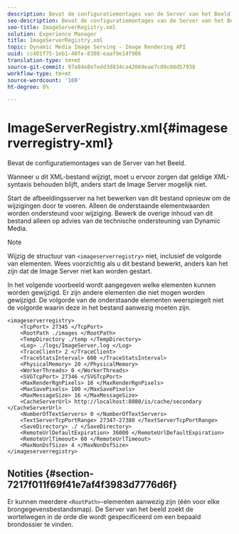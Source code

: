 ```yaml
---
description: Bevat de configuratiemontages van de Server van het Beeld.
seo-description: Bevat de configuratiemontages van de Server van het Beeld.
seo-title: ImageServerRegistry.xml
solution: Experience Manager
title: ImageServerRegistry.xml
topic: Dynamic Media Image Serving - Image Rendering API
uuid: cc401f75-1eb1-40fe-8308-eaaf9e14f906
translation-type: tm+mt
source-git-commit: 97a84e8e7edd3d834ca42069eae7c09c00d57938
workflow-type: tm+mt
source-wordcount: '169'
ht-degree: 0%

---
```



# ImageServerRegistry.xml{#imageserverregistry-xml}

Bevat de configuratiemontages van de Server van het Beeld.

Wanneer u dit XML-bestand wijzigt, moet u ervoor zorgen dat geldige XML-syntaxis behouden blijft, anders start de Image Server mogelijk niet.

Start de afbeeldingsserver na het bewerken van dit bestand opnieuw om de wijzigingen door te voeren. Alleen de onderstaande elementwaarden worden ondersteund voor wijziging. Bewerk de overige inhoud van dit bestand alleen op advies van de technische ondersteuning van Dynamic Media.

>[!NOTE]
>
>Wijzig de structuur van `<imageserverregistry>` niet, inclusief de volgorde van elementen. Wees voorzichtig als u dit bestand bewerkt, anders kan het zijn dat de Image Server niet kan worden gestart.

In het volgende voorbeeld wordt aangegeven welke elementen kunnen worden gewijzigd. Er zijn andere elementen die niet mogen worden gewijzigd. De volgorde van de onderstaande elementen weerspiegelt niet de volgorde waarin deze in het bestand aanwezig moeten zijn.

```
<imageserverregistry>
    <TcpPort> 27345 </TcpPort>    
    <RootPath ./images </RootPath>
    <TempDirectory ./temp </TempDirectory>
    <Log> ./logs/ImageServer.log </Log>
    <TraceClient> 2 </TraceClient>
    <TraceStatsInterval> 600 </TraceStatsInterval>
    <PhysicalMemory> 20 </PhysicalMemory>
    <WorkerThreads> 0 </WorkerThreads>
    <SVGTcpPort> 27346 </SVGTcpPort>
    <MaxRenderRgnPixels> 16 </MaxRenderRgnPixels>
    <MaxSavePixels> 100 </MaxSavePixels>
    <MaxMessageSize> 16 </MaxMessageSize>
    <CacheServerUrl> http://localhost:8080/is/cache/secondary </CacheServerUrl>
    <NumberOfTextServers> 0 </NumberOfTextServers>
    <TextServerTcpPortRange> 27347-27380 </TextServerTcpPortRange>
    <SaveDirectory> ./ </SaveDirectory>
    <RemoteUrlDefaultExpiration> 36000 </RemoteUrlDefaultExpiration>
    <RemoteUrlTimeout> 60 </RemoteUrlTimeout>
    <MaxNonDsfSize> 4 </MaxNonDsfSize>
</imageserverregistry>
```

## Notities {#section-7217f011f69f41e7af4f3983d7776d6f}

Er kunnen meerdere `<RootPath>`-elementen aanwezig zijn (één voor elke brongegevensbestandsmap). De Server van het beeld zoekt de wortelwegen in de orde die wordt gespecificeerd om een bepaald brondossier te vinden.
